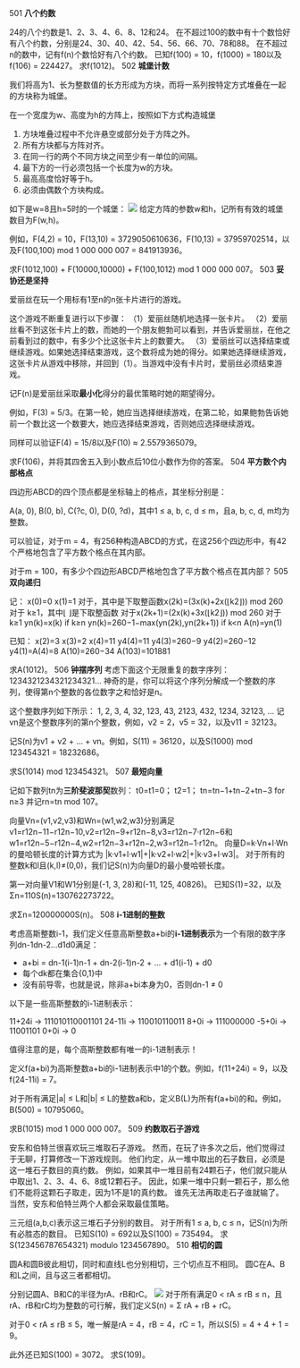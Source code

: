501
**八个约数**

24的八个约数是1、2、3、4、6、8、12和24。
在不超过100的数中有十个数恰好有八个约数，分别是24、30、40、42、54、56、66、70、78和88。
在不超过n的数中，记有f(n)个数恰好有八个约数。
已知f(100) = 10，f(1000) = 180以及f(106) = 224427。
求f(1012)。
502
**城堡计数**

我们将高为1、长为整数值的长方形成为方块，而将一系列按特定方式堆叠在一起的方块称为城堡。

在一个宽度为w、高度为h的方阵上，按照如下方式构造城堡

1. 方块堆叠过程中不允许悬空或部分处于方阵之外。
2. 所有方块都与方阵对齐。
3. 在同一行的两个不同方块之间至少有一单位的间隔。
4. 最下方的一行必须包括一个长度为w的方块。
5. 最高高度恰好等于h。
6. 必须由偶数个方块构成。

如下是w=8且h=5时的一个城堡：
![](https://projecteuler.net/project/images/p502_castles.png)
给定方阵的参数w和h，记所有有效的城堡数目为F(w,h)。

例如，F(4,2) = 10，F(13,10) = 3729050610636，F(10,13) = 37959702514，以及F(100,100) mod 1 000 000 007 = 841913936。

求F(1012,100) + F(10000,10000) + F(100,1012) mod 1 000 000 007。
503
**妥协还是坚持**

爱丽丝在玩一个用标有1至n的n张卡片进行的游戏。

这个游戏不断重复进行以下步骤：
（1）爱丽丝随机地选择一张卡片。
（2）爱丽丝看不到这张卡片上的数，而她的一个朋友鲍勃可以看到，并告诉爱丽丝，在他之前看到过的数中，有多少个比这张卡片上的数要大。
（3）爱丽丝可以选择结束或继续游戏。如果她选择结束游戏，这个数将成为她的得分。如果她选择继续游戏，这张卡片从游戏中移除，并回到（1）。当游戏中没有卡片时，爱丽丝必须结束游戏。

记F(n)是爱丽丝采取**最小化**得分的最优策略时她的期望得分。

例如，F(3) = 5/3。在第一轮，她应当选择继续游戏，在第二轮，如果鲍勃告诉她前一个数比这一个数要大，她应选择结束游戏，否则她应选择继续游戏。

同样可以验证F(4) = 15/8以及F(10) ≈ 2.5579365079。

求F(106)，并将其四舍五入到小数点后10位小数作为你的答案。
504
**平方数个内部格点**

四边形ABCD的四个顶点都是坐标轴上的格点，其坐标分别是：

A(a, 0), B(0, b), C(?c, 0), D(0, ?d)，其中1 ≤ a, b, c, d ≤ m，且a, b, c, d, m均为整数。

可以验证，对于m = 4，有256种构造ABCD的方式，在这256个四边形中，有42个严格地包含了平方数个格点在其内部。

对于m = 100，有多少个四边形ABCD严格地包含了平方数个格点在其内部？
505
**双向递归**

记：
x(0)=0
x(1)=1
对于，其中是下取整函数x(2k)=(3x(k)+2x(⌊k2⌋)) mod 260 对于 k≥1，其中⌊ ⌋是下取整函数
对于x(2k+1)=(2x(k)+3x(⌊k2⌋)) mod 260 对于 k≥1
yn(k)=x(k) if k≥n
yn(k)=260−1−max(yn(2k),yn(2k+1)) if k<n
A(n)=yn(1)

已知：
x(2)=3
x(3)=2
x(4)=11
y4(4)=11
y4(3)=260−9
y4(2)=260−12
y4(1)=A(4)=8
A(10)=260−34
A(103)=101881

求A(1012)。
506
**钟摆序列**
考虑下面这个无限重复的数字序列：
1234321234321234321...
神奇的是，你可以将这个序列分解成一个整数的序列，使得第n个整数的各位数字之和恰好是n。

这个整数序列如下所示：
1, 2, 3, 4, 32, 123, 43, 2123, 432, 1234, 32123, ...
记vn是这个整数序列的第n个整数，例如，v2 = 2，v5 = 32，以及v11 = 32123。

记S(n)为v1 + v2 + … + vn。例如，S(11) = 36120，以及S(1000) mod 123454321 = 18232686。

求S(1014) mod 123454321。
507
**最短向量**

记如下数列tn为**三阶斐波那契**数列：
t0=t1=0；
t2=1；
tn=tn−1+tn−2+tn−3 for n≥3
并记rn=tn mod 107。

向量Vn=(v1,v2,v3)和Wn=(w1,w2,w3)分别满足
v1=r12n−11−r12n−10,v2=r12n−9+r12n−8,v3=r12n−7·r12n−6和
w1=r12n−5−r12n−4,w2=r12n−3+r12n−2,w3=r12n−1·r12n。
向量D=k·Vn+l·Wn的曼哈顿长度的计算方式为
|k·v1+l·w1|+|k·v2+l·w2|+|k·v3+l·w3|。
对于所有的整数k和l且(k,l)≠(0,0)，我们记S(n)为向量D的最小曼哈顿长度。

第一对向量V1和W1分别是(-1, 3, 28)和(-11, 125, 40826)。
已知S(1)=32，以及Σn=110S(n)=130762273722。

求Σn=120000000S(n)。
508
**i-1进制的整数**

考虑高斯整数i-1，我们定义任意高斯整数a+bi的**i-1进制表示**为一个有限的数字序列dn-1dn-2…d1d0满足：

- a+bi = dn-1(i-1)n-1 + dn-2(i-1)n-2 + … + d1(i-1) + d0
- 每个dk都在集合{0,1}中
- 没有前导零，也就是说，除非a+bi本身为0，否则dn-1 ≠ 0

以下是一些高斯整数的i-1进制表示：

11+24i → 111010110001101
24-11i → 110010110011
8+0i → 111000000
-5+0i → 11001101
0+0i → 0

值得注意的是，每个高斯整数都有唯一的i-1进制表示！

定义f(a+bi)为高斯整数a+bi的i-1进制表示中1的个数。例如，f(11+24i) = 9，以及f(24-11i) = 7。

对于所有满足|a| ≤ L和|b| ≤ L的整数a和b，定义B(L)为所有f(a+bi)的和。例如，B(500) = 10795060。

求B(1015) mod 1 000 000 007。
509
**约数取石子游戏**

安东和伯特兰很喜欢玩三堆取石子游戏。
然而，在玩了许多次之后，他们觉得过于无聊，打算修改一下游戏规则。
他们约定，从一堆中取出的石子数目，必须是这一堆石子数目的真约数。
例如，如果其中一堆目前有24颗石子，他们就只能从中取出1、2、3、4、6、8或12颗石子。
因此，如果一堆中只剩一颗石子，那么他们不能将这颗石子取走，因为1不是1的真约数。
谁先无法再取走石子谁就输了。
当然，安东和伯特兰两个人都会采取最佳策略。

三元组(a,b,c)表示这三堆石子分别的数目。
对于所有1 ≤ a, b, c ≤ n，记S(n)为所有必胜态的数目。
已知S(10) = 692以及S(100) = 735494。
求S(123456787654321) modulo 1234567890。
510
**相切的圆**

圆A和圆B彼此相切，同时和直线L也分别相切，三个切点互不相同。
圆C在A、B和L之间，且与这三者都相切。

分别记圆A、B和C的半径为rA、rB和rC。
![](https://projecteuler.net/project/images/p510_tangent_circles.png)
对于所有满足0 < rA ≤ rB ≤ n，且rA、rB和rC均为整数的可行解，我们定义S(n) = Σ rA + rB + rC。

对于0 < rA ≤ rB ≤ 5，唯一解是rA = 4，rB = 4，rC = 1，所以S(5) = 4 + 4 + 1 = 9。

此外还已知S(100) = 3072。
求S(109)。
